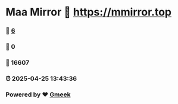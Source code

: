 # Maa Mirror :link: https://mmirror.top 
### :page_facing_up: [6](https://mmirror.top/tag.html) 
### :speech_balloon: 0 
### :hibiscus: 16607 
### :alarm_clock: 2025-04-25 13:43:36 
### Powered by :heart: [Gmeek](https://github.com/Meekdai/Gmeek)
